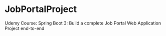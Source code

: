# JobPortalProject
Udemy Course: Spring Boot 3: Build a complete Job Portal Web Application Project end-to-end
